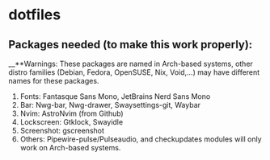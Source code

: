 # dotfiles
## Packages needed (to make this work properly):
__**Warnings: These packages are named in Arch-based systems, other distro families (Debian, Fedora, OpenSUSE, Nix, Void,...) may have different names for these packages.
1. Fonts: Fantasque Sans Mono, JetBrains Nerd Sans Mono
2. Bar: Nwg-bar, Nwg-drawer, Swaysettings-git, Waybar
3. Nvim: AstroNvim (from Github)
4. Lockscreen: Gtklock, Swayidle
5. Screenshot: gscreenshot
6. Others: Pipewire-pulse/Pulseaudio, and checkupdates modules will only work on Arch-based systems.
